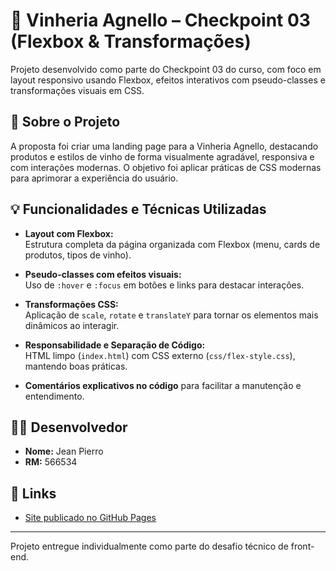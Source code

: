 # 🍷 Vinheria Agnello – Checkpoint 03 (Flexbox & Transformações)

Projeto desenvolvido como parte do Checkpoint 03 do curso, com foco em layout responsivo usando Flexbox, efeitos interativos com pseudo-classes e transformações visuais em CSS.

## 🧾 Sobre o Projeto

A proposta foi criar uma landing page para a Vinheria Agnello, destacando produtos e estilos de vinho de forma visualmente agradável, responsiva e com interações modernas. O objetivo foi aplicar práticas de CSS modernas para aprimorar a experiência do usuário.

## 💡 Funcionalidades e Técnicas Utilizadas

- **Layout com Flexbox:**  
  Estrutura completa da página organizada com Flexbox (menu, cards de produtos, tipos de vinho).
  
- **Pseudo-classes com efeitos visuais:**  
  Uso de `:hover` e `:focus` em botões e links para destacar interações.

- **Transformações CSS:**  
  Aplicação de `scale`, `rotate` e `translateY` para tornar os elementos mais dinâmicos ao interagir.

- **Responsabilidade e Separação de Código:**  
  HTML limpo (`index.html`) com CSS externo (`css/flex-style.css`), mantendo boas práticas.

- **Comentários explicativos no código** para facilitar a manutenção e entendimento.


## 👨‍🎓 Desenvolvedor

- **Nome:** Jean Pierro  
- **RM:** 566534

## 🔗 Links

- [Site publicado no GitHub Pages](https://jottta-pe.github.io/cp3-vinheria-agnelo/)

---

Projeto entregue individualmente como parte do desafio técnico de front-end.

